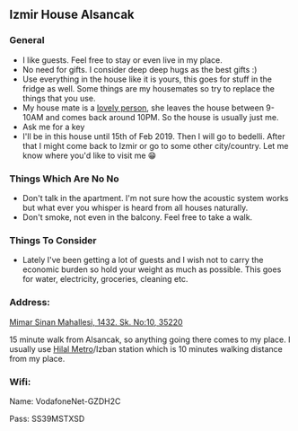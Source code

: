 ## Izmir House Alsancak

### General

- I like guests. Feel free to stay or even live in my place.
- No need for gifts. I consider deep deep hugs as the best gifts :)
- Use everything in the house like it is yours, this goes for stuff in the fridge as well. Some things are my housemates so try to replace the things that you use.
- My house mate is a [lovely person](https://www.instagram.com/elhamheydaryan/), she leaves the house between 9-10AM and comes back around 10PM. So the house is usually just me.
- Ask me for a key
- I'll be in this house until 15th of Feb 2019. Then I will go to bedelli. After that I might come back to Izmir or go to some other city/country. Let me know where you'd like to visit me 😁


### Things Which Are No No

- Don't talk in the apartment. I'm not sure how the acoustic system works but what ever you whisper is heard from all houses naturally. 
- Don't smoke, not even in the balcony. Feel free to take a walk. 


### Things To Consider

- Lately I've been getting a lot of guests and I wish not to carry the economic burden so hold your weight as much as possible. This goes for water, electricity, groceries, cleaning  etc.


### Address: 

[Mimar Sinan Mahallesi, 1432. Sk. No:10, 35220](https://goo.gl/maps/V7JoKQr4pB72)

15 minute walk from Alsancak, so anything going there comes to my place. I usually use [Hilal Metro](https://goo.gl/maps/UhEQoUFGG6q)/Izban station which is 10 minutes walking distance from my place.

### Wifi:

Name: VodafoneNet-GZDH2C

Pass: SS39MSTXSD
